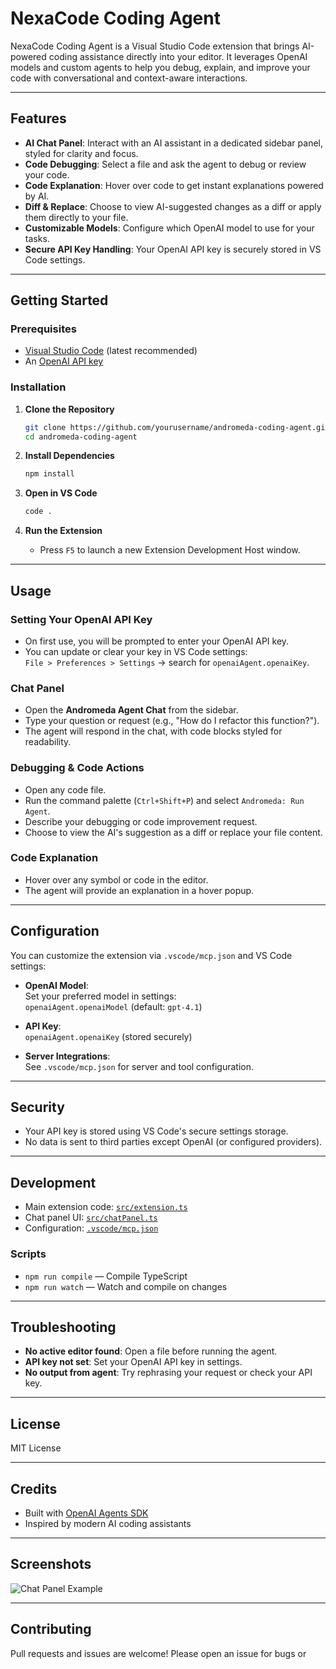 # NexaCode Coding Agent

NexaCode Coding Agent is a Visual Studio Code extension that brings AI-powered coding assistance directly into your editor. It leverages OpenAI models and custom agents to help you debug, explain, and improve your code with conversational and context-aware interactions.

---

## Features

- **AI Chat Panel**: Interact with an AI assistant in a dedicated sidebar panel, styled for clarity and focus.
- **Code Debugging**: Select a file and ask the agent to debug or review your code.
- **Code Explanation**: Hover over code to get instant explanations powered by AI.
- **Diff & Replace**: Choose to view AI-suggested changes as a diff or apply them directly to your file.
- **Customizable Models**: Configure which OpenAI model to use for your tasks.
- **Secure API Key Handling**: Your OpenAI API key is securely stored in VS Code settings.

---

## Getting Started

### Prerequisites

- [Visual Studio Code](https://code.visualstudio.com/) (latest recommended)
- An [OpenAI API key](https://platform.openai.com/account/api-keys)

### Installation

1. **Clone the Repository**
   ```sh
   git clone https://github.com/yourusername/andromeda-coding-agent.git
   cd andromeda-coding-agent
   ```

2. **Install Dependencies**
   ```sh
   npm install
   ```

3. **Open in VS Code**
   ```sh
   code .
   ```

4. **Run the Extension**
   - Press `F5` to launch a new Extension Development Host window.

---

## Usage

### Setting Your OpenAI API Key

- On first use, you will be prompted to enter your OpenAI API key.
- You can update or clear your key in VS Code settings:  
  `File > Preferences > Settings` → search for `openaiAgent.openaiKey`.

### Chat Panel

- Open the **Andromeda Agent Chat** from the sidebar.
- Type your question or request (e.g., "How do I refactor this function?").
- The agent will respond in the chat, with code blocks styled for readability.

### Debugging & Code Actions

- Open any code file.
- Run the command palette (`Ctrl+Shift+P`) and select `Andromeda: Run Agent`.
- Describe your debugging or code improvement request.
- Choose to view the AI's suggestion as a diff or replace your file content.

### Code Explanation

- Hover over any symbol or code in the editor.
- The agent will provide an explanation in a hover popup.

---

## Configuration

You can customize the extension via `.vscode/mcp.json` and VS Code settings:

- **OpenAI Model**:  
  Set your preferred model in settings:  
  `openaiAgent.openaiModel` (default: `gpt-4.1`)

- **API Key**:  
  `openaiAgent.openaiKey` (stored securely)

- **Server Integrations**:  
  See `.vscode/mcp.json` for server and tool configuration.

---

## Security

- Your API key is stored using VS Code's secure settings storage.
- No data is sent to third parties except OpenAI (or configured providers).

---

## Development

- Main extension code: [`src/extension.ts`](src/extension.ts)
- Chat panel UI: [`src/chatPanel.ts`](src/chatPanel.ts)
- Configuration: [`.vscode/mcp.json`](.vscode/mcp.json)

### Scripts

- `npm run compile` — Compile TypeScript
- `npm run watch` — Watch and compile on changes

---

## Troubleshooting

- **No active editor found**: Open a file before running the agent.
- **API key not set**: Set your OpenAI API key in settings.
- **No output from agent**: Try rephrasing your request or check your API key.

---

## License

MIT License

---

## Credits

- Built with [OpenAI Agents SDK](https://github.com/openai/agents)
- Inspired by modern AI coding assistants

---

## Screenshots

![Chat Panel Example](./docs/screenshot-chat.png)

---

## Contributing

Pull requests and issues are welcome! Please open an issue for bugs or